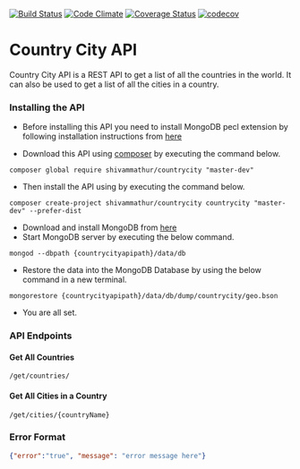 [![Build Status](https://travis-ci.org/shivammathur/countrycity.svg?branch=master)](https://travis-ci.org/shivammathur/countrycity)
[![Code Climate](https://codeclimate.com/github/shivammathur/countrycity/badges/gpa.svg)](https://codeclimate.com/github/shivammathur/countrycity)
[![Coverage Status](https://coveralls.io/repos/github/shivammathur/countrycity/badge.svg?branch=master)](https://coveralls.io/github/shivammathur/countrycity?branch=master)
[![codecov](https://codecov.io/gh/shivammathur/countrycity/branch/master/graph/badge.svg)](https://codecov.io/gh/shivammathur/countrycity)

# Country City API
Country City API is a REST API to get a list of all the countries in the world. It can also be used to get a list of all the cities in a country.

### Installing the API

- Before installing this API you need to install MongoDB pecl extension by following installation instructions from [here](http://php.net/manual/en/mongodb.installation.php)

- Download this API using [composer](https://getcomposer.org/download/) by executing the command below.
```
composer global require shivammathur/countrycity "master-dev"
```
- Then install the API using by executing the command below.
```
composer create-project shivammathur/countrycity countrycity "master-dev" --prefer-dist
```
- Download and install MongoDB from [here](https://www.mongodb.org/downloads#production)
- Start MongoDB server by executing the below command.
```
mongod --dbpath {countrycityapipath}/data/db
```

- Restore the data into the MongoDB Database by using the below command in a new terminal.
```
mongorestore {countrycityapipath}/data/db/dump/countrycity/geo.bson
```

- You are all set.

### API Endpoints

#### Get All Countries
```
/get/countries/
```

#### Get All Cities in a Country
```
/get/cities/{countryName}
```

### Error Format
```json
{"error":"true", "message": "error message here"}
```                
